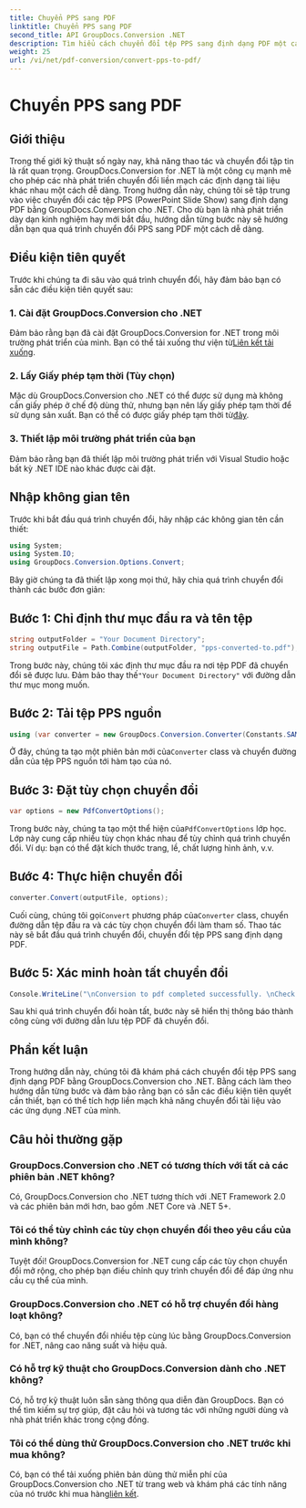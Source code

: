 ```yaml
---
title: Chuyển PPS sang PDF
linktitle: Chuyển PPS sang PDF
second_title: API GroupDocs.Conversion .NET
description: Tìm hiểu cách chuyển đổi tệp PPS sang định dạng PDF một cách dễ dàng bằng GroupDocs.Conversion for .NET. Hãy làm theo hướng dẫn từng bước của chúng tôi để tích hợp liền mạch.
weight: 25
url: /vi/net/pdf-conversion/convert-pps-to-pdf/
---
```


# Chuyển PPS sang PDF

## Giới thiệu
Trong thế giới kỹ thuật số ngày nay, khả năng thao tác và chuyển đổi tập tin là rất quan trọng. GroupDocs.Conversion for .NET là một công cụ mạnh mẽ cho phép các nhà phát triển chuyển đổi liền mạch các định dạng tài liệu khác nhau một cách dễ dàng. Trong hướng dẫn này, chúng tôi sẽ tập trung vào việc chuyển đổi các tệp PPS (PowerPoint Slide Show) sang định dạng PDF bằng GroupDocs.Conversion cho .NET. Cho dù bạn là nhà phát triển dày dạn kinh nghiệm hay mới bắt đầu, hướng dẫn từng bước này sẽ hướng dẫn bạn qua quá trình chuyển đổi PPS sang PDF một cách dễ dàng.
## Điều kiện tiên quyết
Trước khi chúng ta đi sâu vào quá trình chuyển đổi, hãy đảm bảo bạn có sẵn các điều kiện tiên quyết sau:
### 1. Cài đặt GroupDocs.Conversion cho .NET
 Đảm bảo rằng bạn đã cài đặt GroupDocs.Conversion for .NET trong môi trường phát triển của mình. Bạn có thể tải xuống thư viện từ[Liên kết tải xuống](https://releases.groupdocs.com/conversion/net/).
### 2. Lấy Giấy phép tạm thời (Tùy chọn)
 Mặc dù GroupDocs.Conversion cho .NET có thể được sử dụng mà không cần giấy phép ở chế độ dùng thử, nhưng bạn nên lấy giấy phép tạm thời để sử dụng sản xuất. Bạn có thể có được giấy phép tạm thời từ[đây](https://purchase.groupdocs.com/temporary-license/).
### 3. Thiết lập môi trường phát triển của bạn
Đảm bảo rằng bạn đã thiết lập môi trường phát triển với Visual Studio hoặc bất kỳ .NET IDE nào khác được cài đặt.

## Nhập không gian tên
Trước khi bắt đầu quá trình chuyển đổi, hãy nhập các không gian tên cần thiết:
```csharp
using System;
using System.IO;
using GroupDocs.Conversion.Options.Convert;
```

Bây giờ chúng ta đã thiết lập xong mọi thứ, hãy chia quá trình chuyển đổi thành các bước đơn giản:
## Bước 1: Chỉ định thư mục đầu ra và tên tệp
```csharp
string outputFolder = "Your Document Directory";
string outputFile = Path.Combine(outputFolder, "pps-converted-to.pdf");
```
 Trong bước này, chúng tôi xác định thư mục đầu ra nơi tệp PDF đã chuyển đổi sẽ được lưu. Đảm bảo thay thế`"Your Document Directory"` với đường dẫn thư mục mong muốn.
## Bước 2: Tải tệp PPS nguồn
```csharp
using (var converter = new GroupDocs.Conversion.Converter(Constants.SAMPLE_PPS))
```
 Ở đây, chúng ta tạo một phiên bản mới của`Converter` class và chuyển đường dẫn của tệp PPS nguồn tới hàm tạo của nó.
## Bước 3: Đặt tùy chọn chuyển đổi
```csharp
var options = new PdfConvertOptions();
```
 Trong bước này, chúng ta tạo một thể hiện của`PdfConvertOptions` lớp học. Lớp này cung cấp nhiều tùy chọn khác nhau để tùy chỉnh quá trình chuyển đổi. Ví dụ: bạn có thể đặt kích thước trang, lề, chất lượng hình ảnh, v.v.
## Bước 4: Thực hiện chuyển đổi
```csharp
converter.Convert(outputFile, options);
```
 Cuối cùng, chúng tôi gọi`Convert` phương pháp của`Converter` class, chuyển đường dẫn tệp đầu ra và các tùy chọn chuyển đổi làm tham số. Thao tác này sẽ bắt đầu quá trình chuyển đổi, chuyển đổi tệp PPS sang định dạng PDF.
## Bước 5: Xác minh hoàn tất chuyển đổi
```csharp
Console.WriteLine("\nConversion to pdf completed successfully. \nCheck output in {0}", outputFolder);
```
Sau khi quá trình chuyển đổi hoàn tất, bước này sẽ hiển thị thông báo thành công cùng với đường dẫn lưu tệp PDF đã chuyển đổi.

## Phần kết luận
Trong hướng dẫn này, chúng tôi đã khám phá cách chuyển đổi tệp PPS sang định dạng PDF bằng GroupDocs.Conversion cho .NET. Bằng cách làm theo hướng dẫn từng bước và đảm bảo rằng bạn có sẵn các điều kiện tiên quyết cần thiết, bạn có thể tích hợp liền mạch khả năng chuyển đổi tài liệu vào các ứng dụng .NET của mình.
## Câu hỏi thường gặp
### GroupDocs.Conversion cho .NET có tương thích với tất cả các phiên bản .NET không?
Có, GroupDocs.Conversion cho .NET tương thích với .NET Framework 2.0 và các phiên bản mới hơn, bao gồm .NET Core và .NET 5+.
### Tôi có thể tùy chỉnh các tùy chọn chuyển đổi theo yêu cầu của mình không?
Tuyệt đối! GroupDocs.Conversion for .NET cung cấp các tùy chọn chuyển đổi mở rộng, cho phép bạn điều chỉnh quy trình chuyển đổi để đáp ứng nhu cầu cụ thể của mình.
### GroupDocs.Conversion cho .NET có hỗ trợ chuyển đổi hàng loạt không?
Có, bạn có thể chuyển đổi nhiều tệp cùng lúc bằng GroupDocs.Conversion for .NET, nâng cao năng suất và hiệu quả.
### Có hỗ trợ kỹ thuật cho GroupDocs.Conversion dành cho .NET không?
Có, hỗ trợ kỹ thuật luôn sẵn sàng thông qua diễn đàn GroupDocs. Bạn có thể tìm kiếm sự trợ giúp, đặt câu hỏi và tương tác với những người dùng và nhà phát triển khác trong cộng đồng.
### Tôi có thể dùng thử GroupDocs.Conversion cho .NET trước khi mua không?
Có, bạn có thể tải xuống phiên bản dùng thử miễn phí của GroupDocs.Conversion cho .NET từ trang web và khám phá các tính năng của nó trước khi mua hàng[liên kết](https://releases.groupdocs.com/).